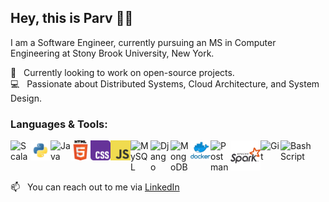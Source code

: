 ## Hey, this is Parv 👋🏼

I am a Software Engineer, currently pursuing an MS in Computer Engineering at Stony Brook University, New York.

🔎 &nbsp; Currently looking to work on open-source projects. <br>
💻 &nbsp; Passionate about Distributed Systems, Cloud Architecture, and System Design. <br>

### Languages & Tools:

<img align="left" alt="Scala" width="32px" src="https://avatars.githubusercontent.com/u/57059?s=200&v=4"/>
<img align="left" alt="Python" width="32px" src="https://raw.githubusercontent.com/github/explore/80688e429a7d4ef2fca1e82350fe8e3517d3494d/topics/python/python.png" />
<img align="left" alt="Java" width="32px" src="https://avatars.githubusercontent.com/u/126123820?s=200&v=4"/>

<img align="left" alt="HTML5" width="32px" src="https://raw.githubusercontent.com/github/explore/80688e429a7d4ef2fca1e82350fe8e3517d3494d/topics/html/html.png" />
<img align="left" alt="CSS3" width="32px" src="https://raw.githubusercontent.com/github/explore/80688e429a7d4ef2fca1e82350fe8e3517d3494d/topics/css/css.png" />
<img align="left" alt="JavaScript" width="32px" src="https://raw.githubusercontent.com/github/explore/80688e429a7d4ef2fca1e82350fe8e3517d3494d/topics/javascript/javascript.png" />
<img align="left" alt="MySQL" width="32px" src="https://avatars.githubusercontent.com/u/177543?s=200&v=4" />
<img align="left" alt="Django" width="32px" src="https://avatars.githubusercontent.com/u/27804?s=48&v=4" />
<img align="left" alt="MongoDB" width="32px" src="https://avatars.githubusercontent.com/u/45120?s=200&v=4" />

<img align="left" alt="Docker" width="32px" src="https://raw.githubusercontent.com/github/explore/80688e429a7d4ef2fca1e82350fe8e3517d3494d/topics/docker/docker.png" />
<img align="left" alt="Postman" width="32px" src="https://avatars.githubusercontent.com/u/10251060?s=200&v=4" />
<img align="left" alt="Apache Spark" width="48px" src="https://raw.githubusercontent.com/github/explore/6f5025830918df26b37d23b3ffffbc35725fe15f/topics/spark/spark.png" />

<img align="left" alt="Git" width="32px" src="https://avatars.githubusercontent.com/u/18133?s=200&v=4" />
<img align="left" alt="Bash Script" width="64px" src="https://camo.githubusercontent.com/1d19b0321539fd04f6ab0b0a5c1aa62c511561fb0f9382a28a143b3128c2369f/68747470733a2f2f63646e2e7261776769742e636f6d2f6f64622f6f6666696369616c2d626173682d6c6f676f2f6d61737465722f6173736574732f4c6f676f732f4964656e746974792f504e472f424153485f6c6f676f2d7472616e73706172656e742d62672d636f6c6f722e706e67"/>
<br />
<br />
<br>

📫 &nbsp; You can reach out to me via <a href="https://www.linkedin.com/in/parvdave">LinkedIn<a/>
